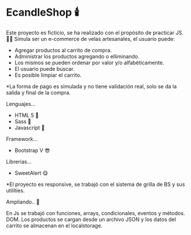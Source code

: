# EcandleShop :candle:
Este proyecto es ficticio, se ha realizado con el propósito de practicar JS. :technologist: Simula ser un e-commerce de velas artesanales, el usuario puede:
- Agregar productos al carrito de compra. 
- Administrar los productos agregando o elliminando. 
- Los mismos se pueden ordenar por valor y/o alfabéticamente. 
- El usuario puede buscar.
- Es posible limpiar el carrito. 


*La forma de pago es simulada y no tiene validación real, solo se da la salida y final de la compra. 

Lenguajes...
- HTML 5 :rocket:
- Sass :rocket:
- Javascript :rocket:

Framework...
- Bootstrap V :sunglasses:

Librerias...
- SweetAlert :yum:

*El proyecto es responsive, se trabajó con el sistema de grilla de BS y sus utilities. 

Ampliando.. :loudspeaker:



En Js se trabajó con funciones, arrays, condicionales, eventos y métodos. DOM. Los productos se cargan desde un archivo JSON y los datos del carrito se almacenan en el localstorage.

